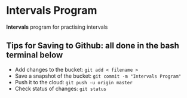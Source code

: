 # Intervals Program

**Intervals** program for practising intervals

## Tips for Saving to Github: all done in the bash terminal below

* Add changes to the bucket: `git add < filename >`
* Save a snapshot of the bucket: `git commit -m "Intervals Program"`
* Push it to the cloud: `git push -u origin master`
* Check status of changes: `git status`